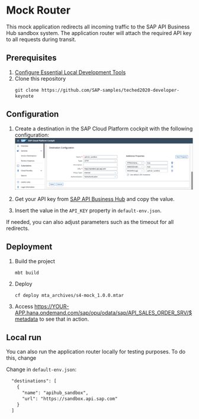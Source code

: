 # Mock Router

This mock application redirects all incoming traffic to the SAP API Business Hub sandbox system. The application router will attach the required API key to all requests during transit.

## Prerequisites

1. [Configure Essential Local Development Tools](https://developers.sap.com/group.scp-local-tools.html)
2. Clone this repository
    ```
    git clone https://github.com/SAP-samples/teched2020-developer-keynote
    ```

## Configuration

1. Create a destination in the SAP Cloud Platform cockpit with the following configuration:
    ![Destination](destination.png)

2. Get your API key from [SAP API Business Hub](https://api.sap.com) and copy the value.
3. Insert the value in the `API_KEY` property in `default-env.json`.

If needed, you can also adjust parameters such as the timeout for all redirects.

## Deployment

1. Build the project
    ```
    mbt build
    ```
2. Deploy
    ```
    cf deploy mta_archives/s4-mock_1.0.0.mtar
    ```
3. Access <https://YOUR-APP.hana.ondemand.com/sap/opu/odata/sap/API_SALES_ORDER_SRV/$metadata> to see that in action.

## Local run 

You can also run the application router locally for testing purposes. To do this, change 

Change in `default-env.json`:
```
  "destinations": [ 
    {
      "name": "apihub_sandbox",
      "url": "https://sandbox.api.sap.com"
    }
  ]
```